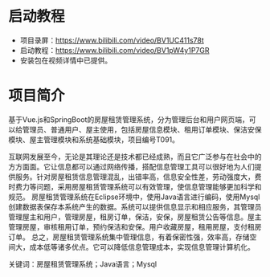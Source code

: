 # 启动教程

- 项目录屏：https://www.bilibili.com/video/BV1UC411s78t
- 启动教程：https://www.bilibili.com/video/BV1pW4y1P7GR
- 安装包在视频详情中已提供。


# 项目简介
基于Vue.js和SpringBoot的房屋租赁管理系统，分为管理后台和用户网页端，可以给管理员、普通用户、屋主使用，包括房屋信息模块、租用订单模块、保洁安保模块、屋主管理模块和系统基础模块，项目编号T091。

互联网发展至今，无论是其理论还是技术都已经成熟，而且它广泛参与在社会中的方方面面。它让信息都可以通过网络传播，搭配信息管理工具可以很好地为人们提供服务。针对房屋租赁信息管理混乱，出错率高，信息安全性差，劳动强度大，费时费力等问题，采用房屋租赁管理系统可以有效管理，使信息管理能够更加科学和规范。
房屋租赁管理系统在Eclipse环境中，使用Java语言进行编码，使用Mysql创建数据表保存本系统产生的数据。系统可以提供信息显示和相应服务，其管理员管理屋主和用户，管理房屋，租房订单，保洁，安保，房屋租赁公告等信息。屋主管理房屋，审核租用订单，预约保洁和安保。用户收藏房屋，租用房屋，支付租房订单。
总之，房屋租赁管理系统集中管理信息，有着保密性强，效率高，存储空间大，成本低等诸多优点。它可以降低信息管理成本，实现信息管理计算机化。

关键词：房屋租赁管理系统；Java语言；Mysql
